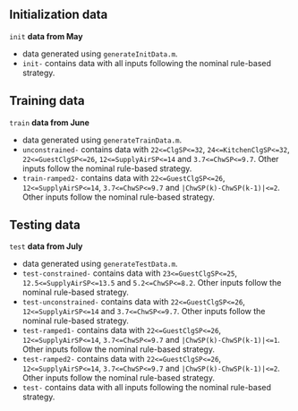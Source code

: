 ## Initialization data ##

`init` **data from May**

* data generated using `generateInitData.m`.
* `init-` contains data with all inputs following the nominal rule-based strategy.

## Training data ##

`train` **data from June**

* data generated using `generateTrainData.m`.
* `unconstrained-` contains data with `22<=ClgSP<=32`, `24<=KitchenClgSP<=32`, `22<=GuestClgSP<=26`, `12<=SupplyAirSP<=14` and `3.7<=ChwSP<=9.7`. Other inputs follow the nominal rule-based strategy.
* `train-ramped2-` contains data with `22<=GuestClgSP<=26`, `12<=SupplyAirSP<=14`, `3.7<=ChwSP<=9.7` and `|ChwSP(k)-ChwSP(k-1)|<=2`. Other inputs follow the nominal rule-based strategy.

## Testing data ##

`test` **data from July**
* data generated using `generateTestData.m`.
* `test-constrained-` contains data with `23<=GuestClgSP<=25`, `12.5<=SupplyAirSP<=13.5` and `5.2<=ChwSP<=8.2`. Other inputs follow the nominal rule-based strategy.
* `test-unconstrained-` contains data with `22<=GuestClgSP<=26`, `12<=SupplyAirSP<=14` and `3.7<=ChwSP<=9.7`. Other inputs follow the nominal rule-based strategy.
* `test-ramped1-` contains data with `22<=GuestClgSP<=26`, `12<=SupplyAirSP<=14`, `3.7<=ChwSP<=9.7` and `|ChwSP(k)-ChwSP(k-1)|<=1`. Other inputs follow the nominal rule-based strategy.
* `test-ramped2-` contains data with `22<=GuestClgSP<=26`, `12<=SupplyAirSP<=14`, `3.7<=ChwSP<=9.7` and `|ChwSP(k)-ChwSP(k-1)|<=2`. Other inputs follow the nominal rule-based strategy.
* `test-` contains data with all inputs following the nominal rule-based strategy.
